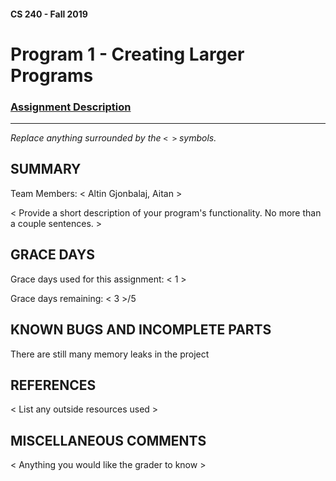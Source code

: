 #### CS 240 - Fall 2019
# Program 1 - Creating Larger Programs

### [Assignment Description](https://docs.google.com/document/d/1ctTFW2OGH99OrfTZJBox6AdK7FnBuzebQPOFzRmGvCI/edit?usp=sharing)

***

_Replace anything surrounded by the `< >` symbols._

## SUMMARY

Team Members: < Altin Gjonbalaj, Aitan >

< Provide a short description of your program's functionality. No more than a couple sentences. >

## GRACE DAYS
Grace days used for this assignment: < 1 >

Grace days remaining: < 3 >/5

## KNOWN BUGS AND INCOMPLETE PARTS
 There are still many memory leaks in the project

## REFERENCES
 < List any outside resources used >

## MISCELLANEOUS COMMENTS
 < Anything you would like the grader to know >
